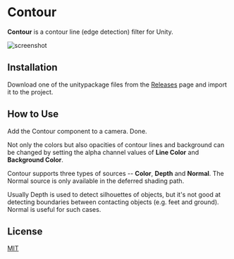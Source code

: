 Contour
=======

**Contour** is a contour line (edge detection) filter for Unity.

![screenshot](http://i.imgur.com/lJIuddA.png)

Installation
------------

Download one of the unitypackage files from the [Releases] page and import it
to the project.

[Releases]: https://github.com/keijiro/KinoContour/releases

How to Use
----------

Add the Contour component to a camera. Done.

Not only the colors but also opacities of contour lines and background can be
changed by setting the alpha channel values of **Line Color** and **Background
Color**.

Contour supports three types of sources -- **Color**, **Depth** and **Normal**. 
The Normal source is only available in the deferred shading path.

Usually Depth is used to detect silhouettes of objects, but it's not good at
detecting boundaries between contacting objects (e.g. feet and ground).
Normal is useful for such cases.

License
-------

[MIT](LICENSE.txt)
